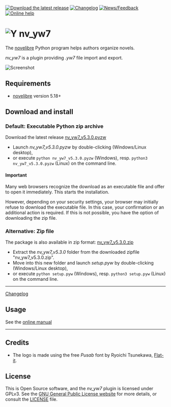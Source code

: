[![Download the latest release](docs/img/download-button.png)](https://github.com/peter88213/nv_yw7/raw/main/dist/nv_yw7_v5.3.0.pyzw)
[![Changelog](docs/img/changelog-button.png)](docs/changelog.md)
[![News/Feedback](docs/img/news-button.png)](https://github.com/peter88213/novelibre/discussions)
[![Online help](docs/img/help-button.png)](https://peter88213.github.io/nv_yw7/help/)


# ![Y](icons/yLogo32.png) nv_yw7

The [novelibre](https://github.com/peter88213/novelibre/) Python program helps authors organize novels.  

*nv_yw7* is a plugin providing *.yw7* file import and export. 

![Screenshot](docs/Screenshots/screen01.png)

## Requirements

- [novelibre](https://github.com/peter88213/novelibre/) version 5.18+

## Download and install

### Default: Executable Python zip archive

Download the latest release [nv_yw7_v5.3.0.pyzw](https://github.com/peter88213/nv_yw7/raw/main/dist/nv_yw7_v5.3.0.pyzw)

- Launch *nv_yw7_v5.3.0.pyzw* by double-clicking (Windows/Linux desktop),
- or execute `python nv_yw7_v5.3.0.pyzw` (Windows), resp. `python3 nv_yw7_v5.3.0.pyzw` (Linux) on the command line.

#### Important

Many web browsers recognize the download as an executable file and offer to open it immediately. 
This starts the installation.

However, depending on your security settings, your browser may 
initially  refuse  to download the executable file. 
In this case, your confirmation or an additional action is required. 
If this is not possible, you have the option of downloading 
the zip file. 


### Alternative: Zip file

The package is also available in zip format: [nv_yw7_v5.3.0.zip](https://github.com/peter88213/nv_yw7/raw/main/dist/nv_yw7_v5.3.0.zip)

- Extract the *nv_yw7_v5.3.0* folder from the downloaded zipfile "nv_yw7_v5.3.0.zip".
- Move into this new folder and launch *setup.pyw* by double-clicking (Windows/Linux desktop), 
- or execute `python setup.pyw` (Windows), resp. `python3 setup.pyw` (Linux) on the command line.

---

[Changelog](docs/changelog.md)

## Usage

See the [online manual](https://peter88213.github.io/nv_yw7/help/)

---

## Credits

- The logo is made using the free *Pusab* font by Ryoichi Tsunekawa, [Flat-it](http://flat-it.com/).

## License

This is Open Source software, and the *nv_yw7* plugin is licensed under GPLv3. See the
[GNU General Public License website](https://www.gnu.org/licenses/gpl-3.0.en.html) for more
details, or consult the [LICENSE](https://github.com/peter88213/nv_yw7/blob/main/LICENSE) file.
